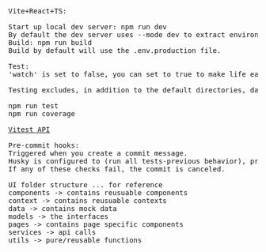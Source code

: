 <pre>
Vite+React+TS:

Start up local dev server: npm run dev
By default the dev server uses --mode dev to extract environment values from .env.dev file.
Build: npm run build
Build by default will use the .env.production file.

Test:
'watch' is set to false, you can set to true to make life easier. Be sure to set back to false before commiting. File: vite.config.ts

Testing excludes, in addition to the default directories, data and models.

npm run test
npm run coverage

<a href="https://vitest.dev/api/">Vitest API</a>

Pre-commit hooks:
Triggered when you create a commit message.
Husky is configured to (run all tests-previous behavior), pretty-quick (on staged files only), and eslint (on stage files only).
If any of these checks fail, the commit is canceled.

UI folder structure ... for reference
components -> contains reusuable components
context -> contains reusuable contexts
data -> contains mock data
models -> the interfaces
pages -> contains page specific components
services -> api calls
utils -> pure/reusable functions
</pre>
